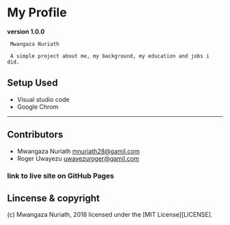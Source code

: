# My Profile

**version 1.0.0**
```
 Mwangaza Nuriath
```

```
 A simple project about me, my background, my education and jobs i did.
```
 ## Setup Used
  - Visual studio code
  - Google Chrom
---
 ## Contributors
 - Mwangaza Nuriath <mnuriath28@gamil.com>
 - Roger Uwayezu <uwayezuroger@gamil.com>

 ### link to live site on GitHub Pages
 

 ## Lincense & copyright

 (c) Mwangaza Nuriath, 2018
 licensed under the [MIT License][LICENSE].
  

  